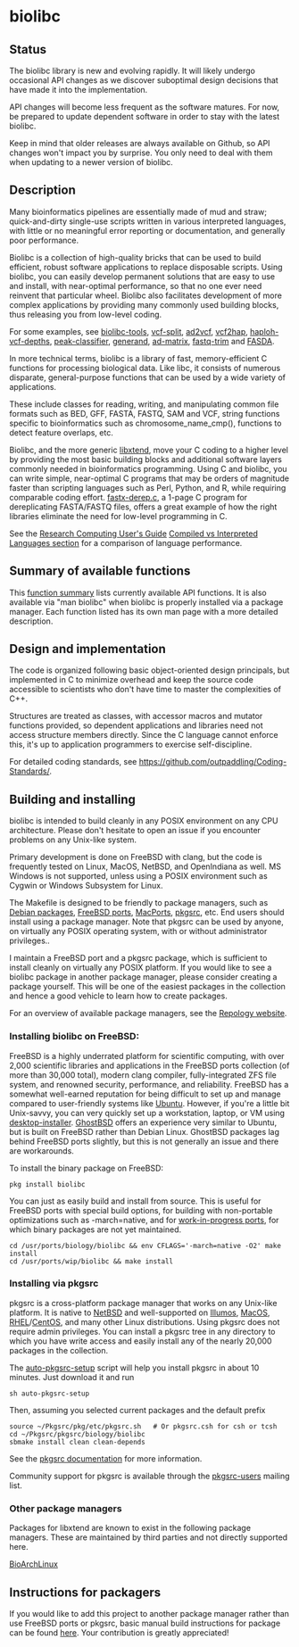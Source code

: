 # biolibc

## Status

The biolibc library is new and evolving rapidly.  It will likely undergo
occasional API changes as we discover suboptimal design
decisions that have made it into the implementation.

API changes will become less frequent as the software matures.
For now, be prepared to update dependent software in order to stay with
the latest biolibc.

Keep in mind that older releases are always available on Github, so API changes
won't impact you by surprise.  You only need to deal with them when
updating to a newer version of biolibc.

## Description

Many bioinformatics pipelines are essentially made of mud and straw;
quick-and-dirty single-use scripts written in various interpreted languages,
with little or no meaningful error reporting or documentation, and generally
poor performance.

Biolibc is a collection of high-quality bricks that can be used to build
efficient, robust software applications to replace disposable scripts.
Using biolibc, you can easily develop permanent solutions that are easy to
use and install, with near-optimal performance, so that no one ever need
reinvent that particular wheel.  Biolibc also facilitates development of
more complex applications by providing many commonly used building blocks,
thus releasing you from low-level coding.

For some examples, see
[biolibc-tools](https://github.com/auerlab/biolibc-tools),
[vcf-split](https://github.com/auerlab/vcf-split),
[ad2vcf](https://github.com/auerlab/ad2vcf),
[vcf2hap](https://github.com/auerlab/vcf2hap),
[haploh-vcf-depths](https://github.com/auerlab/haploh-vcf-depths),
[peak-classifier](https://github.com/auerlab/peak-classifier),
[generand](https://github.com/auerlab/generand),
[ad-matrix](https://github.com/auerlab/ad-matrix),
[fastq-trim](https://github.com/auerlab/fastq-trim) and
[FASDA](https://github.com/auerlab/fasda).

In more technical terms, biolibc is a library of fast, memory-efficient C
functions for processing biological data.  Like libc, it consists of numerous
disparate, general-purpose functions that can be used by a wide variety of
applications.

These include classes for reading, writing, and manipulating common file formats such as
BED, GFF, FASTA, FASTQ, SAM and VCF, string functions specific to
bioinformatics such as chromosome_name_cmp(), functions to detect feature overlaps,
etc.

Biolibc, and the more generic [libxtend](https://github.com/outpaddling/libxtend),
move your C coding to a higher level by providing the most basic
building blocks and additional software layers commonly needed in
bioinformatics programming.  Using C and biolibc, you can write simple,
near-optimal C programs that may be orders of magnitude faster than scripting
languages such as Perl, Python, and R, while requiring comparable coding effort.
[fastx-derep.c](https://github.com/auerlab/biolibc-tools/blob/main/fastx-derep.c),
a 1-page C program for dereplicating FASTA/FASTQ files, offers a great example
of how the right libraries eliminate the need for low-level programming in C.

See the
[Research Computing User's Guide](https://acadix.biz/publications.php)
[Compiled vs Interpreted Languages section](https://acadix.biz/RCUG/HTML/lang-selection.html#compiled-interpreted)
for a comparison of language performance.

## Summary of available functions

This [function summary](./functions.md) lists currently available API
functions.
It is also available via "man biolibc" when biolibc is properly installed
via a package manager.  Each function listed has its own man page with
a more detailed description.

## Design and implementation

The code is organized following basic object-oriented design principals, but
implemented in C to minimize overhead and keep the source code accessible to
scientists who don't have time to master the complexities of C++.

Structures are treated as classes, with accessor macros and mutator functions
provided, so dependent applications and libraries need not access
structure members directly.  Since the C language cannot enforce this, it's
up to application programmers to exercise self-discipline.

For detailed coding standards, see
https://github.com/outpaddling/Coding-Standards/.

## Building and installing

biolibc is intended to build cleanly in any POSIX environment on
any CPU architecture.  Please
don't hesitate to open an issue if you encounter problems on any
Unix-like system.

Primary development is done on FreeBSD with clang, but the code is frequently
tested on Linux, MacOS, NetBSD, and OpenIndiana as well.  MS Windows is not supported,
unless using a POSIX environment such as Cygwin or Windows Subsystem for Linux.

The Makefile is designed to be friendly to package managers, such as
[Debian packages](https://www.debian.org/distrib/packages),
[FreeBSD ports](https://www.freebsd.org/ports/),
[MacPorts](https://www.macports.org/), [pkgsrc](https://pkgsrc.org/), etc.
End users should install using a package manager.  Note that pkgsrc can be used by anyone, on virtually any POSIX operating system, with or without administrator privileges..

I maintain a FreeBSD port and a pkgsrc package, which is sufficient to install
cleanly on virtually any POSIX platform.  If you would like to see a
biolibc package in another package manager, please consider creating a package
yourself.  This will be one of the easiest packages in the collection and
hence a good vehicle to learn how to create packages.

For an overview of available package managers, see the
[Repology website](https://repology.org/).

### Installing biolibc on FreeBSD:

FreeBSD is a highly underrated platform for scientific computing, with over
2,000 scientific libraries and applications in the FreeBSD ports collection
(of more than 30,000 total), modern clang compiler, fully-integrated ZFS
file system, and renowned security, performance, and reliability.
FreeBSD has a somewhat well-earned reputation for being difficult to set up
and manage compared to user-friendly systems like [Ubuntu](https://ubuntu.com/).
However, if you're a little bit Unix-savvy, you can very quickly set up a
workstation, laptop, or VM using
[desktop-installer](http://www.acadix.biz/desktop-installer.php).
[GhostBSD](https://ghostbsd.org/) offers an experience very similar
to Ubuntu, but is built on FreeBSD rather than Debian Linux.  GhostBSD
packages lag behind FreeBSD ports slightly, but this is not generally
an issue and there are workarounds.

To install the binary package on FreeBSD:

```
pkg install biolibc
```

You can just as easily build and install from source.  This is useful for
FreeBSD ports with special build options, for building with non-portable
optimizations such as -march=native, and for 
[work-in-progress ports](https://github.com/outpaddling/freebsd-ports-wip),
for which binary packages are not yet maintained.

```
cd /usr/ports/biology/biolibc && env CFLAGS='-march=native -O2' make install
cd /usr/ports/wip/biolibc && make install
```

### Installing via pkgsrc

pkgsrc is a cross-platform package manager that works on any Unix-like
platform. It is native to [NetBSD](https://www.netbsd.org/) and well-supported
on [Illumos](https://illumos.org/), [MacOS](https://www.apple.com/macos/),
[RHEL](https://www.redhat.com)/[CentOS](https://www.centos.org/), and
many other Linux distributions.
Using pkgsrc does not require admin privileges.  You can install a pkgsrc
tree in any directory to which you have write access and easily install any
of the nearly 20,000 packages in the collection.

The
[auto-pkgsrc-setup](https://github.com/outpaddling/auto-admin/blob/master/User-scripts/auto-pkgsrc-setup)
script will help you install pkgsrc in about 10 minutes.  Just download it
and run

```
sh auto-pkgsrc-setup
```

Then, assuming you selected current packages and the default prefix

```
source ~/Pkgsrc/pkg/etc/pkgsrc.sh   # Or pkgsrc.csh for csh or tcsh
cd ~/Pkgsrc/pkgsrc/biology/biolibc
sbmake install clean clean-depends
```

See the [pkgsrc documentation](https://pkgsrc.org/) for more information.

Community support for pkgsrc is available through the
[pkgsrc-users](http://netbsd.org/mailinglists) mailing list.

### Other package managers

Packages for libxtend are known to exist in the following package managers.
These are maintained by third parties and not directly supported here.

[BioArchLinux](https://github.com/BioArchLinux/Packages)

## Instructions for packagers

If you would like to add this project to another package manager
rather than use FreeBSD ports or pkgsrc, basic manual build instructions
for package can be found
[here](https://github.com/outpaddling/Coding-Standards/blob/main/package.md).
Your contribution is greatly appreciated!
